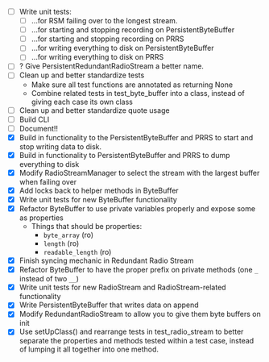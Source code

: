 - [ ] Write unit tests:
    - [ ] ...for RSM failing over to the longest stream.
    - [ ] ...for starting and stopping recording on PersistentByteBuffer
    - [ ] ...for starting and stopping recording on PRRS
    - [ ] ...for writing everything to disk on PersistentByteBuffer
    - [ ] ...for writing everything to disk on PRRS
- [ ] ? Give PersistentRedundantRadioStream a better name.
- [ ] Clean up and better standardize tests
    - Make sure all test functions are annotated as returning None
    - Combine related tests in test_byte_buffer into a class, instead of giving each case its own class
- [ ] Clean up and better standardize quote usage
- [ ] Build CLI
- [ ] Document!!
- [x] Build in functionality to the PersistentByteBuffer and PRRS to start and stop writing data to disk.
- [x] Build in functionality to PersistentByteBuffer and PRRS to dump everything to disk
- [x] Modify RadioStreamManager to select the stream with the largest buffer when failing over
- [x] Add locks back to helper methods in ByteBuffer
- [x] Write unit tests for new ByteBuffer functionality
- [x] Refactor ByteBuffer to use private variables properly and expose some as properties
    - Things that should be properties:
        - `byte_array` (ro)
        - `length` (ro)
        - `readable_length` (ro)
- [x] Finish syncing mechanic in Redundant Radio Stream
- [x] Refactor ByteBuffer to have the proper prefix on private methods (one `_` instead of two `__`)
- [x] Write unit tests for new RadioStream and RadioStream-related functionality
- [x] Write PersistentByteBuffer that writes data on append
- [x] Modify RedundantRadioStream to allow you to give them byte buffers on init
- [x] Use setUpClass() and rearrange tests in test_radio_stream to better separate the properties and methods tested within a test case, instead of lumping it all together into one method.